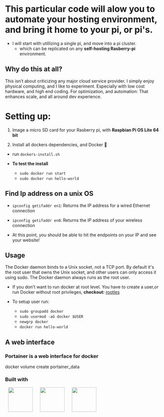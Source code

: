 # This particular code will alow you to automate your hosting environment, and bring it home to your pi, or pi's.

- I will start with utillizing a single pi, and move into a pi cluster.
  - which can be replicated on any **self-hosting Rasberry-pi** environment.

## Why do this at all?

This isn’t about criticizing any major cloud service provider. I simply enjoy physical computing, and I like to experiment. Especially with low cost hardware, and high end coding. For optimization, and automation: That enhances scale, and all around dev experience.

# Setting up:

1. Image a micro SD card for your Rasberry pi, with **Raspbian Pi OS Lite 64 bit**

2. Install all dockers dependencies, and Docker 🐳

- run `dockers-install.sh`

- **To test the install**

  - `sudo docker run start`
  - `sudo docker run hello-world`

## Find Ip address on a unix OS

- `ipconfig getifaddr en1`: Returns the IP address for a wired Ethernet connection
- `ipconfig getifaddr en0`: Returns the IP address of your wireless connection

- At this point, you should be able to hit the endpoints on your IP and see your website!

## Usage

The Docker daemon binds to a Unix socket, not a TCP port. By default it's the root user that owns the Unix socket, and other users can only access it using sudo. The Docker daemon always runs as the root user.

- If you don't want to run docker at root level. You have to create a user,or run Docker without root privileges, **checkout:** [rootles](https://docs.docker.com/engine/security/rootless/)
- To setup user run:

  - `sudo groupadd docker`
  - `sudo usermod -aG docker $USER`
  - `newgrp docker`
  - `docker run hello-world`

## A web interface

### Portainer is a web interface for docker

docker volume create portainer_data

### Built with

   <p>
    <img src="https://cdn.jsdelivr.net/gh/devicons/devicon@latest/icons/bash/bash-plain.svg" height="80" width="80" hspace="10px"/>
    <img src="https://cdn.jsdelivr.net/gh/devicons/devicon@latest/icons/docker/docker-original.svg" height="80" width="80" hspace="10px" />
    <img src="https://cdn.jsdelivr.net/gh/devicons/devicon@latest/icons/raspberrypi/raspberrypi-original.svg" height="80" width="80" hspace="10px" />
           
   </p>
